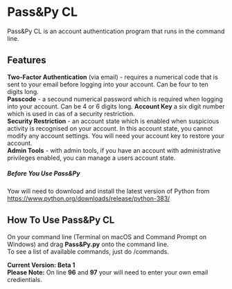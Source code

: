 # Pass&Py CL
Pass&Py CL is an account authentication program that runs in the command line.
## Features
**Two-Factor Authentication** (via email) - requires a numerical code that is sent to your email before logging into your account. Can be four to ten digits long.<br/>
**Passcode** - a secound numerical password which is required when logging into your account. Can be 4 or 6 digits long.
**Account Key** a six digit number which is used in cas of a security restriction.<br/>
**Security Restriction** - an account state which is enabled when suspicious activity is recognised on your account. In this account state, you cannot modify any account settings. You will need your account key to restore your account.<br/>
**Admin Tools** - with admin tools, if you have an account with administrative privileges enabled, you can manage a users account state.<br/>
##### Before You Use Pass&Py
Yow will need to download and install the latest version of Python from https://www.python.org/downloads/release/python-383/
## How To Use Pass&Py CL
On your command line (Terminal on macOS and Command Prompt on Windows) and drag **Pass&Py.py** onto the command line.<br/>
To see a list of available commands, just do /commands.

**Current Version: Beta 1**<br/>
**Please Note:** On line **96** and **97** your will need to enter your own email credientials.
